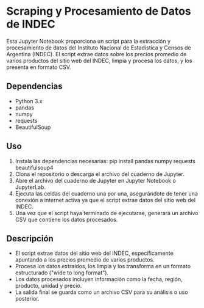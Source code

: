 # Scraping y Procesamiento de Datos de INDEC
Esta Jupyter Notebook proporciona un script para la extracción y procesamiento de datos del Instituto Nacional de Estadística y Censos de Argentina (INDEC). El script extrae datos sobre los precios promedio de varios productos del sitio web del INDEC, limpia y procesa los datos, y los presenta en formato CSV.

## Dependencias
- Python 3.x
- pandas
- numpy
- requests
- BeautifulSoup

## Uso
1. Instala las dependencias necesarias:
pip install pandas numpy requests beautifulsoup4
2. Clona el repositorio o descarga el archivo del cuaderno de Jupyter.
3. Abre el archivo del cuaderno de Jupyter en Jupyter Notebook o JupyterLab.
4. Ejecuta las celdas del cuaderno una por una, asegurándote de tener una conexión a internet activa ya que el script extrae datos del sitio web del INDEC.
5. Una vez que el script haya terminado de ejecutarse, generará un archivo CSV que contiene los datos procesados.

## Descripción
- El script extrae datos del sitio web del INDEC, específicamente apuntando a los precios promedio de varios productos.
- Procesa los datos extraídos, los limpia y los transforma en un formato estructurado ("wide to long format").
- Los datos procesados incluyen información como la fecha, región, producto, unidad y precio.
- La salida final se guarda como un archivo CSV para su análisis o uso posterior.
